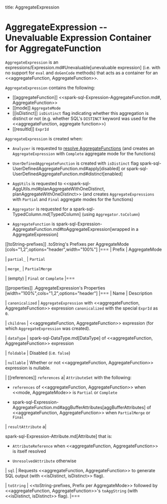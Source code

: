 title: AggregateExpression

# AggregateExpression -- Unevaluable Expression Container for AggregateFunction

`AggregateExpression` is an expressions/Expression.md#Unevaluable[unevaluable expression] (i.e. with no support for `eval` and `doGenCode` methods) that acts as a container for an <<aggregateFunction, AggregateFunction>>.

`AggregateExpression` contains the following:

* [[aggregateFunction]] <<spark-sql-Expression-AggregateFunction.md#, AggregateFunction>>
* [[mode]] `AggregateMode`
* [[isDistinct]] `isDistinct` flag indicating whether this aggregation is distinct or not (e.g. whether SQL's `DISTINCT` keyword was used for the <<aggregateFunction, aggregate function>>)
* [[resultId]] `ExprId`

`AggregateExpression` is created when:

* `Analyzer` is requested to [resolve AggregateFunctions](../Analyzer.md#ResolveFunctions) (and creates an `AggregateExpression` with `Complete` aggregate mode for the functions)

* `UserDefinedAggregateFunction` is created with `isDistinct` flag spark-sql-UserDefinedAggregateFunction.md#apply[disabled] or spark-sql-UserDefinedAggregateFunction.md#distinct[enabled]

* `AggUtils` is requested to <<spark-sql-AggUtils.md#planAggregateWithOneDistinct, planAggregateWithOneDistinct>> (and creates `AggregateExpressions` with `Partial` and `Final` aggregate modes for the functions)

* `Aggregator` is requested for a spark-sql-TypedColumn.md[TypedColumn] (using `Aggregator.toColumn`)

* `AggregateFunction` is spark-sql-Expression-AggregateFunction.md#toAggregateExpression[wrapped in a AggregateExpression]

[[toString-prefixes]]
.toString's Prefixes per AggregateMode
[cols="1,2",options="header",width="100%"]
|===
| Prefix
| AggregateMode

| `partial_`
| `Partial`

| `merge_`
| `PartialMerge`

| (empty)
| `Final` or `Complete`
|===

[[properties]]
.AggregateExpression's Properties
[width="100%",cols="1,2",options="header"]
|===
| Name
| Description

| `canonicalized`
| `AggregateExpression` with <<aggregateFunction, AggregateFunction>> expression `canonicalized` with the special `ExprId` as `0`.

| `children`
| <<aggregateFunction, AggregateFunction>> expression (for which `AggregateExpression` was created).

| `dataType`
| spark-sql-DataType.md[DataType] of <<aggregateFunction, AggregateFunction>> expression

| `foldable`
| Disabled (i.e. `false`)

| `nullable`
| Whether or not <<aggregateFunction, AggregateFunction>> expression is nullable.

| [[references]] `references`
a| `AttributeSet` with the following:

* `references` of <<aggregateFunction, AggregateFunction>> when <<mode, AggregateMode>> is `Partial` or `Complete`

* spark-sql-Expression-AggregateFunction.md#aggBufferAttributes[aggBufferAttributes] of <<aggregateFunction, AggregateFunction>> when `PartialMerge` or `Final`

| `resultAttribute`
a|

spark-sql-Expression-Attribute.md[Attribute] that is:

* `AttributeReference` when <<aggregateFunction, AggregateFunction>> is itself resolved

* `UnresolvedAttribute` otherwise

| `sql`
| Requests <<aggregateFunction, AggregateFunction>> to generate SQL output (with <<isDistinct, isDistinct>> flag).

| `toString`
| <<toString-prefixes, Prefix per AggregateMode>> followed by <<aggregateFunction, AggregateFunction>>'s `toAggString` (with <<isDistinct, isDistinct>> flag).
|===
